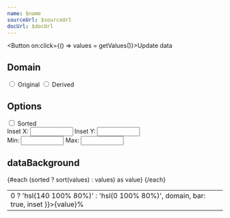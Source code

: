 ```yaml
---
name: $name
sourceUrl: $sourceUrl
docUrl: $docUrl
---
```


<script lang="ts">
  import { sort } from 'd3-array';

	import Button from '$lib/components/Button.svelte';
	import Preview from '$lib/components/Preview.svelte';

	import { dataBackground } from '$lib/actions/dataBackground';
	import { randomInteger } from '$lib/utils/number';
	
	let originalDomain = [-100, 100]
	
	function getValues() {
		return Array.from({ length: 20 }).map(() => randomInteger(originalDomain[0], originalDomain[1]));
	}
	
	let values = getValues();
	let domainSelected = 'original' // 'derived'
	let sorted = false;
	let inset = [0, 0];
	
	// Use original domain (ex. -100 => 100) or derive based on data
	$: domain = domainSelected === 'original'
		? originalDomain
		: [Math.min(...values), Math.max(...values)]
</script>

<Button on:click={() => values = getValues()}>Update data</Button>

<h2>Domain</h2>
<label>
	<input type="radio" bind:group={domainSelected} value="original" />
	Original
</label>

<label>
	<input type="radio" bind:group={domainSelected} value="derived" />
	Derived
</label>

<h2>Options</h2>

<label>
	<input type="checkbox" bind:checked={sorted} />
	Sorted
</label>

<div>
  <label>
    Inset X: <input type="number" bind:value={inset[0]} min={0} max={10} style="width: 100px" />
  </label>
  <label>
    Inset Y: <input type="number" bind:value={inset[1]} min={0} max={10} style="width: 100px" />
  </label>
</div>

<div>
	Min: <input type="number" bind:value={originalDomain[0]} style="width: 100px" />
	Max: <input type="number" bind:value={originalDomain[1]} style="width: 100px" />
</div>

## dataBackground

<Preview>
  <table class="w-40 border">
    {#each (sorted ? sort(values) : values) as value}
      <tr>
        <td class="text-right" use:dataBackground={{ value, color: value > 0 ? 'hsl(140 100% 80%)' : 'hsl(0 100% 80%)', domain, bar: true, inset }}>{value}%</td>
      </tr>
    {/each}
  </table>
</Preview>

